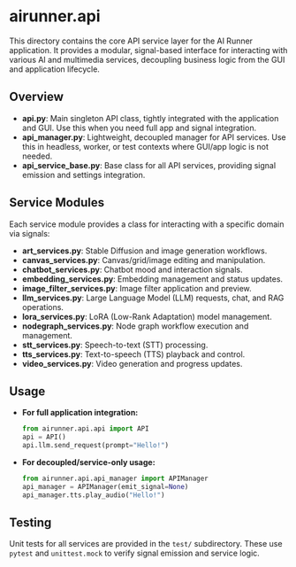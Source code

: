 # airunner.api

This directory contains the core API service layer for the AI Runner application. It provides a modular, signal-based interface for interacting with various AI and multimedia services, decoupling business logic from the GUI and application lifecycle.

## Overview

- **api.py**: Main singleton API class, tightly integrated with the application and GUI. Use this when you need full app and signal integration.
- **api_manager.py**: Lightweight, decoupled manager for API services. Use this in headless, worker, or test contexts where GUI/app logic is not needed.
- **api_service_base.py**: Base class for all API services, providing signal emission and settings integration.

## Service Modules
Each service module provides a class for interacting with a specific domain via signals:

- **art_services.py**: Stable Diffusion and image generation workflows.
- **canvas_services.py**: Canvas/grid/image editing and manipulation.
- **chatbot_services.py**: Chatbot mood and interaction signals.
- **embedding_services.py**: Embedding management and status updates.
- **image_filter_services.py**: Image filter application and preview.
- **llm_services.py**: Large Language Model (LLM) requests, chat, and RAG operations.
- **lora_services.py**: LoRA (Low-Rank Adaptation) model management.
- **nodegraph_services.py**: Node graph workflow execution and management.
- **stt_services.py**: Speech-to-text (STT) processing.
- **tts_services.py**: Text-to-speech (TTS) playback and control.
- **video_services.py**: Video generation and progress updates.

## Usage

- **For full application integration:**
  ```python
  from airunner.api.api import API
  api = API()
  api.llm.send_request(prompt="Hello!")
  ```
- **For decoupled/service-only usage:**
  ```python
  from airunner.api.api_manager import APIManager
  api_manager = APIManager(emit_signal=None)
  api_manager.tts.play_audio("Hello!")
  ```

## Testing

Unit tests for all services are provided in the `test/` subdirectory. These use `pytest` and `unittest.mock` to verify signal emission and service logic.
